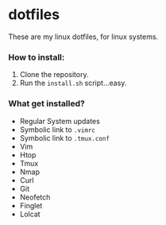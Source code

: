 # dotfiles

These are my linux dotfiles, for linux systems.

### How to install:
1. Clone the repository.
2. Run the `install.sh` script...easy.

### What get installed?
* Regular System updates
* Symbolic link to `.vimrc`
* Symbolic link to `.tmux.conf`
* Vim
* Htop
* Tmux
* Nmap
* Curl
* Git
* Neofetch
* Finglet
* Lolcat
